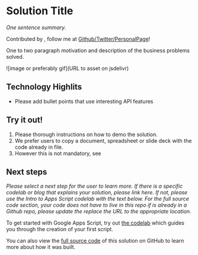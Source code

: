 # Solution Title

_One sentence summary._

Contributed by <Your Name Here>, follow me at [Github/Twitter/PersonalPage](url)!

One to two paragraph motivation and description of the business problems solved.

![image or preferably gif](URL to asset on jsdelivr)

## Technology Highlits

- Please add bullet points that use interesting API features

## Try it out!

1. Please thorough instructions on how to demo the solution.
1. We prefer users to copy a document, spreadsheet or slide deck with the code already in file.
1. However this is not mandatory, see

## Next steps

_Please select a next step for the user to learn more. If there is a specific codelab or blog
that explains your solution, please link here. If not, please use the Intro to Apps Script
codelab with the text below. For the full source code section, your code does not have to
live in this repo if is already in a Github repo, please update the replace the URL to the 
appropriate location._

To get started with Google Apps Script, try out [the codelab][codelab]
which guides you through the creation of your first script.

You can also view the [full source code][github] of this solution on GitHub to
learn more about how it was built.

[codelab]: https://codelabs.developers.google.com/codelabs/apps-script-intro
[github]: https://github.com/gsuitedevs/solutions/blob/master/YOUR-SOLUTION-HERE